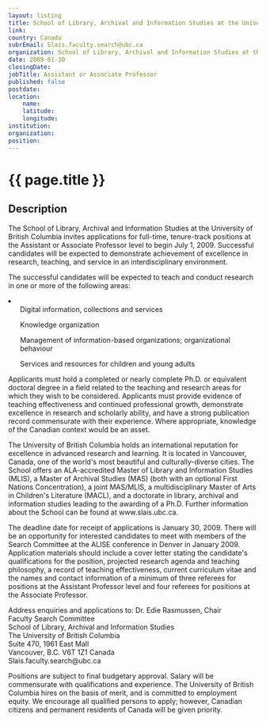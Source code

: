 ```yaml
---
layout: listing
title: School of Library, Archival and Information Studies at the University of British Columbia - Assistant or Associate Professor
link:
country: Canada
subrEmail: Slais.faculty.search@ubc.ca
organization: School of Library, Archival and Information Studies at the University of British Columbia 
date: 2009-01-30
closingDate: 
jobTitle: Assistant or Associate Professor
published: false
postdate:
location:
    name: 
    latitude: 
    longitude: 
institution: 
organization: 
position: 
--- 
```



# {{ page.title }}

## Description






<p>The School of Library, Archival and Information Studies at the University of British Columbia invites applications for full-time, tenure-track positions at the Assistant or Associate Professor level to begin July 1, 2009. Successful candidates will be expected to demonstrate achievement of excellence in research, teaching, and service in an interdisciplinary environment.</p>

<p>The successful candidates will be expected to teach and conduct research in one or more of the following areas:</p>
<li>
<ul> Digital information, collections and services</ul>
<ul>Knowledge organization</ul>
<ul>Management of information-based organizations; organizational behaviour</ul>
<ul>Services and resources for children and young adults</ul>
</li>

<p>Applicants must hold a completed or nearly complete Ph.D. or equivalent doctoral degree in a field related to the teaching and research areas for which they wish to be considered. Applicants must provide evidence of teaching effectiveness and continued professional growth, demonstrate excellence in research and scholarly ability, and have a strong publication record commensurate with their experience. Where appropriate, knowledge of the Canadian context would be an asset.</p>

<p>The University of British Columbia holds an international reputation for excellence in advanced research and learning. It is located in Vancouver, Canada, one of the world's most beautiful and culturally-diverse cities. The School offers an ALA-accredited Master of Library and Information Studies (MLIS), a Master of Archival Studies (MAS) (both with an optional First Nations Concentration), a joint MAS/MLIS, a multidisciplinary Master of Arts in Children's Literature (MACL), and a doctorate in library, archival and information studies leading to the awarding of a Ph.D. Further information about the School can be found at www.slais.ubc.ca.</p>

<p>The deadline date for receipt of applications is January 30, 2009. There will be an opportunity for interested candidates to meet with members of the Search Committee at the ALISE conference in Denver in January 2009. Application materials should include a cover letter stating the candidate's qualifications for the position, projected research agenda and teaching philosophy, a record of teaching effectiveness, current curriculum vitae and the names and contact information of a minimum of three referees for positions at the Assistant Professor level and four referees for positions at the Associate Professor. </p>

<p>Address enquiries and applications to:
Dr. Edie Rasmussen, Chair  <br />
Faculty Search Committee<br />
School of Library, Archival and Information Studies<br />
The University of British Columbia<br />
Suite 470, 1961 East Mall<br />
Vancouver, B.C. V6T 1Z1 Canada<br />
Slais.faculty.search@ubc.ca
</p>

<p>Positions are subject to final budgetary approval. Salary will be commensurate with qualifications and experience. The University of British Columbia hires on the basis of merit, and is committed to employment equity. We encourage all qualified persons to apply; however, Canadian citizens and permanent residents of Canada will be given priority.</p>

